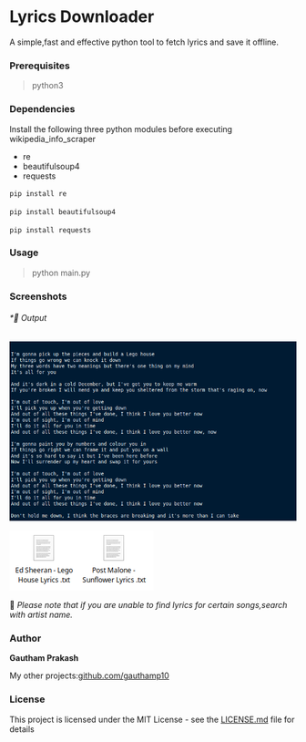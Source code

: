 # Lyrics Downloader

A simple,fast and effective python tool to fetch lyrics and save it offline.

### Prerequisites

> python3

### Dependencies

Install the following three python modules before executing wikipedia_info_scraper
- re
- beautifulsoup4
- requests

```
pip install re

pip install beautifulsoup4

pip install requests
```

### Usage

> python main.py


### Screenshots

###### *📌 Output

![Sample](https://raw.githubusercontent.com/gauthamp10/lyrics-downloader/master/Screenie/sample_out.png)

![OutputFile](https://raw.githubusercontent.com/gauthamp10/lyrics-downloader/master/Screenie/output.png)



📝 *Please note that if you are unable to find lyrics for certain songs,search with artist name.*


### Author

 **Gautham Prakash**
 
 My other projects:[github.com/gauthamp10](https://gauthamp10.github.io/)

### License

This project is licensed under the MIT License - see the [LICENSE.md](LICENSE.md) file for details

